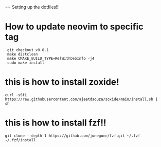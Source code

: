 == Setting up the dotfiles!!


# How to update neovim to specific tag
``` 
 git checkout v0.8.1
 make distclean
 make CMAKE_BUILD_TYPE=RelWithDebInfo -j4
 sudo make install
 ```


# this is how to install zoxide!
```
curl -sSfL https://raw.githubusercontent.com/ajeetdsouza/zoxide/main/install.sh | sh
```

# this is how to install fzf!!
```
git clone --depth 1 https://github.com/junegunn/fzf.git ~/.fzf
~/.fzf/install
```
